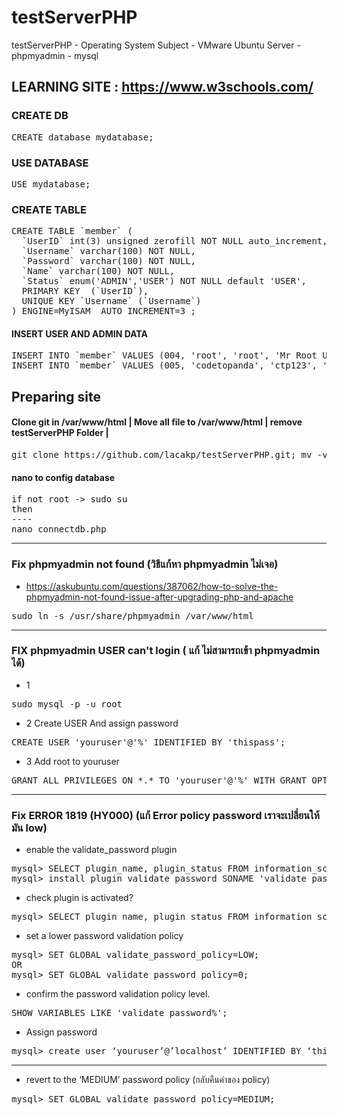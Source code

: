 # testServerPHP
testServerPHP - Operating System Subject - VMware Ubuntu Server - phpmyadmin - mysql

## LEARNING SITE : https://www.w3schools.com/

### CREATE DB
<pre>
CREATE database mydatabase;
</pre>

### USE DATABASE
<pre>
USE mydatabase;
</pre>


### CREATE TABLE
<pre>
CREATE TABLE `member` (
  `UserID` int(3) unsigned zerofill NOT NULL auto_increment,
  `Username` varchar(100) NOT NULL,
  `Password` varchar(100) NOT NULL,
  `Name` varchar(100) NOT NULL,
  `Status` enum('ADMIN','USER') NOT NULL default 'USER',
  PRIMARY KEY  (`UserID`),
  UNIQUE KEY `Username` (`Username`)
) ENGINE=MyISAM  AUTO_INCREMENT=3 ;
</pre>

#### INSERT USER AND ADMIN DATA
<pre>
INSERT INTO `member` VALUES (004, 'root', 'root', 'Mr Root Ubuntu', 'ADMIN');
INSERT INTO `member` VALUES (005, 'codetopanda', 'ctp123', 'MR Codetopand Portdee', 'USER');
</pre>

## Preparing site

#### Clone git in /var/www/html |  Move all file to /var/www/html | remove testServerPHP Folder | 
<pre>
git clone https://github.com/lacakp/testServerPHP.git; mv -v ./testServerPHP/* ./ ; rm -r testServerPHP;
</pre>

#### nano to config database
<pre>
if not root -> sudo su
then
----
nano connectdb.php
</pre>

--------------------------------------------

### Fix phpmyadmin not found (วิธีแก้หา phpmyadmin ไม่เจอ)
- https://askubuntu.com/questions/387062/how-to-solve-the-phpmyadmin-not-found-issue-after-upgrading-php-and-apache
<pre>
sudo ln -s /usr/share/phpmyadmin /var/www/html
</pre>


-----------------------
### FIX phpmyadmin USER can't login ( แก้ ไม่สามารถเข้า phpmyadmin ได้)

- 1
<pre>
sudo mysql -p -u root
</pre>

- 2 Create USER And assign password
<pre>
CREATE USER 'youruser'@'%' IDENTIFIED BY 'thispass';
</pre>

- 3 Add root to youruser
<pre>
GRANT ALL PRIVILEGES ON *.* TO 'youruser'@'%' WITH GRANT OPTION;
</pre>

-------------------------
### Fix  ERROR 1819 (HY000) (แก้ Error policy password เราจะเปลี่ยนให้มัน low)

- enable the validate_password plugin
<pre>
mysql> SELECT plugin_name, plugin_status FROM information_schema.plugins WHERE plugin_name LIKE 'validate%';
mysql> install plugin validate_password SONAME 'validate_password.so';
</pre>

- check plugin is activated?
<pre>
mysql> SELECT plugin_name, plugin_status FROM information_schema.plugins WHERE plugin_name LIKE 'validate%';
</pre>


-  set a lower password validation policy
<pre>
mysql> SET GLOBAL validate_password_policy=LOW;
OR
mysql> SET GLOBAL validate_password_policy=0;
</pre>

- confirm the password validation policy level.
<pre>
SHOW VARIABLES LIKE 'validate_password%';
</pre>

- Assign password
<pre>
mysql> create user ‘youruser’@’localhost’ IDENTIFIED BY ‘thisisyourpassword’;
</pre>


-----------------------
- revert to the ‘MEDIUM’ password policy (กลับคืนค่าของ policy)
<pre>
mysql> SET GLOBAL validate_password_policy=MEDIUM;
</pre>



